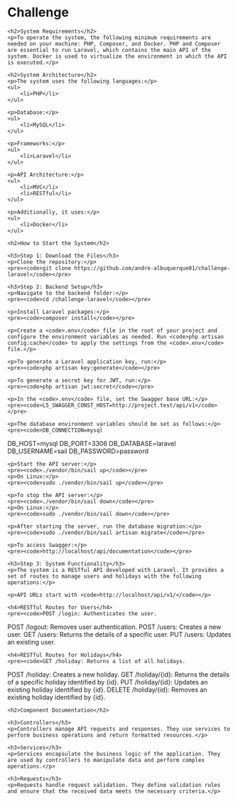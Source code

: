 <!DOCTYPE html>
<html lang="en">
<head>
    <meta charset="UTF-8">
    <meta name="viewport" content="width=device-width, initial-scale=1.0">
    <title>System Documentation</title>
    <h1>Challenge</h1>

    <h2>System Requirements</h2>
    <p>To operate the system, the following minimum requirements are needed on your machine: PHP, Composer, and Docker. PHP and Composer are essential to run Laravel, which contains the main API of the system. Docker is used to virtualize the environment in which the API is executed.</p>

    <h2>System Architecture</h2>
    <p>The system uses the following languages:</p>
    <ul>
        <li>PHP</li>
    </ul>

    <p>Database:</p>
    <ul>
        <li>MySQL</li>
    </ul>

    <p>Frameworks:</p>
    <ul>
        <li>Laravel</li>
    </ul>

    <p>API Architecture:</p>
    <ul>
        <li>MVC</li>
        <li>RESTful</li>
    </ul>

    <p>Additionally, it uses:</p>
    <ul>
        <li>Docker</li>
    </ul>

    <h2>How to Start the System</h2>

    <h3>Step 1: Download the Files</h3>
    <p>Clone the repository:</p>
    <pre><code>git clone https://github.com/andre-albuquerque01/challenge-laravel</code></pre>

    <h3>Step 2: Backend Setup</h3>
    <p>Navigate to the backend folder:</p>
    <pre><code>cd /challenge-laravel</code></pre>

    <p>Install Laravel packages:</p>
    <pre><code>composer install</code></pre>

    <p>Create a <code>.env</code> file in the root of your project and configure the environment variables as needed. Run <code>php artisan config:cache</code> to apply the settings from the <code>.env</code> file.</p>

    <p>To generate a Laravel application key, run:</p>
    <pre><code>php artisan key:generate</code></pre>

    <p>To generate a secret key for JWT, run:</p>
    <pre><code>php artisan jwt:secret</code></pre>

    <p>In the <code>.env</code> file, set the Swagger base URL:</p>
    <pre><code>L5_SWAGGER_CONST_HOST=http://project.test/api/v1</code></pre>

    <p>The database environment variables should be set as follows:</p>
    <pre><code>DB_CONNECTION=mysql
DB_HOST=mysql
DB_PORT=3306
DB_DATABASE=laravel
DB_USERNAME=sail
DB_PASSWORD=password</code></pre>

    <p>Start the API server:</p>
    <pre><code>./vendor/bin/sail up</code></pre>
    <p>On Linux:</p>
    <pre><code>sudo ./vendor/bin/sail up</code></pre>

    <p>To stop the API server:</p>
    <pre><code>./vendor/bin/sail down</code></pre>
    <p>On Linux:</p>
    <pre><code>sudo ./vendor/bin/sail down</code></pre>

    <p>After starting the server, run the database migration:</p>
    <pre><code>sudo ./vendor/bin/sail artisan migrate</code></pre>

    <p>To access Swagger:</p>
    <pre><code>http://localhost/api/documentation</code></pre>

    <h3>Step 3: System Functionality</h3>
    <p>The system is a RESTful API developed with Laravel. It provides a set of routes to manage users and holidays with the following operations:</p>

    <p>API URLs start with <code>http://localhost/api/v1/</code></p>

    <h4>RESTful Routes for Users</h4>
    <pre><code>POST /login: Authenticates the user.
POST /logout: Removes user authentication.
POST /users: Creates a new user.
GET /users: Returns the details of a specific user.
PUT /users: Updates an existing user.</code></pre>

    <h4>RESTful Routes for Holidays</h4>
    <pre><code>GET /holiday: Returns a list of all holidays.
POST /holiday: Creates a new holiday.
GET /holiday/{id}: Returns the details of a specific holiday identified by {id}.
PUT /holiday/{id}: Updates an existing holiday identified by {id}.
DELETE /holiday/{id}: Removes an existing holiday identified by {id}.</code></pre>

    <h2>Component Documentation</h2>
    
    <h3>Controllers</h3>
    <p>Controllers manage API requests and responses. They use services to perform business operations and return formatted resources.</p>

    <h3>Services</h3>
    <p>Services encapsulate the business logic of the application. They are used by controllers to manipulate data and perform complex operations.</p>

    <h3>Requests</h3>
    <p>Requests handle request validation. They define validation rules and ensure that the received data meets the necessary criteria.</p>
</body>
</html>
